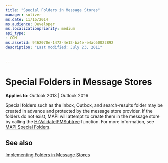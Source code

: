 ```yaml
---
title: "Special Folders in Message Stores"
manager: soliver
ms.date: 11/16/2014
ms.audience: Developer
ms.localizationpriority: medium
api_type:
- COM
ms.assetid: 9462070e-1472-4e12-ba4e-e4ac60022892
description: "Last modified: July 23, 2011"
 
 
---
```


# Special Folders in Message Stores

  
  
**Applies to**: Outlook 2013 | Outlook 2016 
  
Special folders such as the Inbox, Outbox, and search-results folder may be created in advance and protected by the message store provider. If the folders do not exist, MAPI will attempt to create them in the message store by calling the [HrValidateIPMSubtree](hrvalidateipmsubtree.md) function. For more information, see [MAPI Special Folders](mapi-special-folders.md).
  
## See also



[Implementing Folders in Message Stores](implementing-folders-in-message-stores.md)

